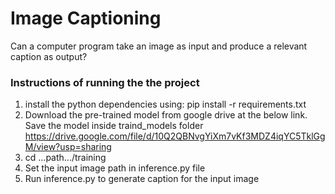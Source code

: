 # Image Captioning
Can a computer program take an image as input and produce a relevant caption as output?

### Instructions of running the the project

1. install the python dependencies using: pip install -r requirements.txt
2. Download the pre-trained model from google drive at the below link. Save the model inside traind_models folder
   https://drive.google.com/file/d/10Q2QBNvgYiXm7vKf3MDZ4iqYC5TklGgM/view?usp=sharing
3. cd ...path.../training
4. Set the input image path in inference.py file
5. Run inference.py to generate caption for the input image 
